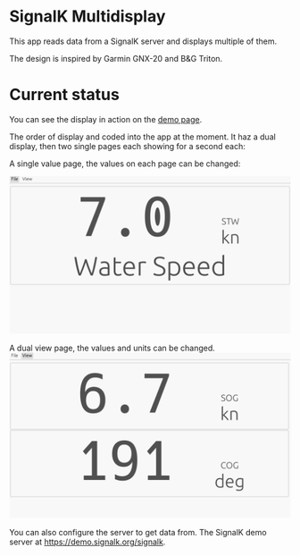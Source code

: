 SignalK Multidisplay
====================

This app reads data from a SignalK server
and displays multiple of them.

The design is inspired by Garmin GNX-20 and B&G Triton.

Current status
==============

You can see the display in action on the
[demo page](https://balp.github.io/signalk-multidisplay/demo/).

The order of display and coded into the app at the moment.
It haz a dual display, then two single pages each showing for
a second each:

A single value page, the values on each page can be changed:

![screen_dump_single_view.png](screen_dump_single_view.png)


A dual view page, the values and units can be changed.
![screen_dump_dual_view.png](screen_dump_dual_view.png)

You can also configure the server to get data from. The SignalK demo server at https://demo.signalk.org/signalk.